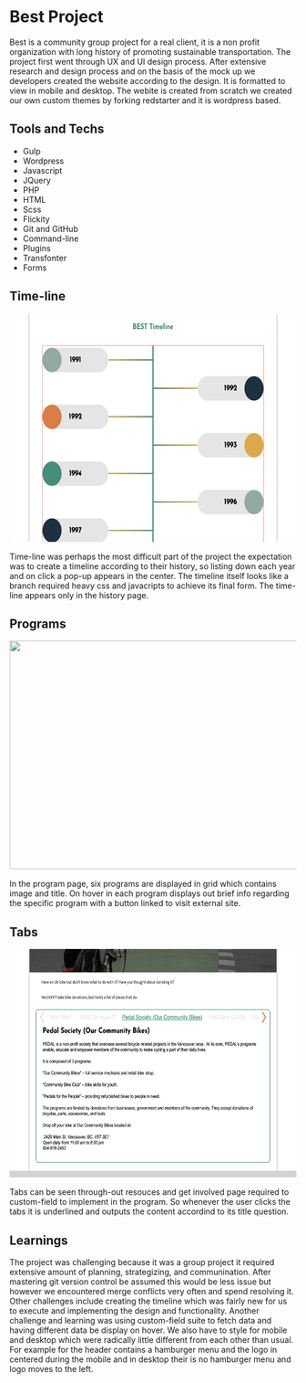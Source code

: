 # Best Project 
 Best is a community group project for a real client, it is a non profit organization with long history of promoting sustainable transportation. The project first went through UX and UI design process. After extensive research and design process and on the basis of the mock up we developers created the website according to the design. It is formatted to view in mobile and desktop. The webite is created from scratch we created our own custom themes by forking redstarter and it is wordpress based. 



 ## Tools and Techs
 * Gulp
 * Wordpress
 * Javascript
 * JQuery
 * PHP
 * HTML
 * Scss
 * Flickity
 * Git and GitHub
 * Command-line
 * Plugins
 * Transfonter
 * Forms 

 ## Time-line

<img src= "assets/images/screen-shot-timeline.jpg" width="600" height ="400">

Time-line was perhaps the most difficult part of the project the expectation was to create a timeline according to their history, so listing down each year and on click a pop-up appears in the center. The timeline itself looks like a branch required heavy css and javacripts to achieve its final form. The time-line appears only in the history page. 

 
 ## Programs

 <img src= "assets/images/screen-shot-programs.jpg" width="600" height ="400">

 In the program page, six programs are displayed in grid which contains image and title. On hover in each program displays out brief info regarding the specific program with a button linked to visit external site. 




 
 
 ## Tabs

 <img src= "assets/images/screen-shot-tabs.jpg" width="600" height ="400">

Tabs can be seen through-out resouces and get involved page required to custom-field to implement in the program. So whenever the user clicks the tabs it is underlined and outputs the content accordind to its title question. 




 ## Learnings
  The project was challenging because it was a group project it required extensive amount of planning, strategizing, and communination. After mastering git version control be assumed this would be less issue but however we encountered merge conflicts very often and spend resolving it. Other challenges include creating the timeline which was fairly new for us to execute and implementing the design and functionality. Another challenge and learning was using custom-field suite to fetch data and having different data be display on hover. We also have to style for mobile and desktop which were radically little different from each other than usual. For example for the header contains a hamburger menu and the logo in centered during the mobile and in desktop their is no hamburger menu and logo moves to the left. 

